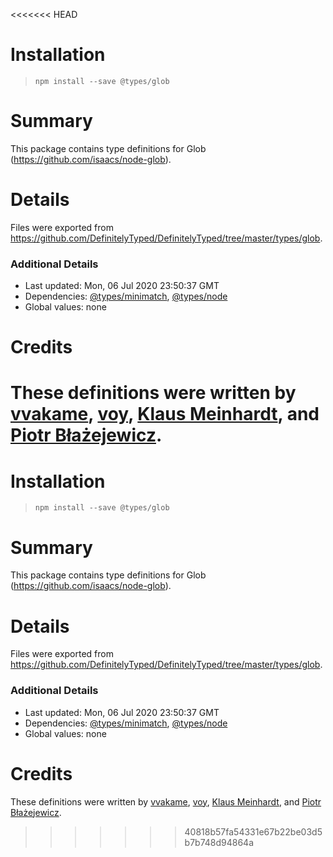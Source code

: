 <<<<<<< HEAD
# Installation
> `npm install --save @types/glob`

# Summary
This package contains type definitions for Glob (https://github.com/isaacs/node-glob).

# Details
Files were exported from https://github.com/DefinitelyTyped/DefinitelyTyped/tree/master/types/glob.

### Additional Details
 * Last updated: Mon, 06 Jul 2020 23:50:37 GMT
 * Dependencies: [@types/minimatch](https://npmjs.com/package/@types/minimatch), [@types/node](https://npmjs.com/package/@types/node)
 * Global values: none

# Credits
These definitions were written by [vvakame](https://github.com/vvakame), [voy](https://github.com/voy), [Klaus Meinhardt](https://github.com/ajafff), and [Piotr Błażejewicz](https://github.com/peterblazejewicz).
=======
# Installation
> `npm install --save @types/glob`

# Summary
This package contains type definitions for Glob (https://github.com/isaacs/node-glob).

# Details
Files were exported from https://github.com/DefinitelyTyped/DefinitelyTyped/tree/master/types/glob.

### Additional Details
 * Last updated: Mon, 06 Jul 2020 23:50:37 GMT
 * Dependencies: [@types/minimatch](https://npmjs.com/package/@types/minimatch), [@types/node](https://npmjs.com/package/@types/node)
 * Global values: none

# Credits
These definitions were written by [vvakame](https://github.com/vvakame), [voy](https://github.com/voy), [Klaus Meinhardt](https://github.com/ajafff), and [Piotr Błażejewicz](https://github.com/peterblazejewicz).
>>>>>>> 40818b57fa54331e67b22be03d5b7b748d94864a
